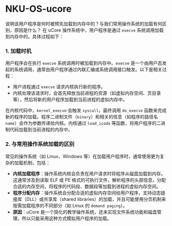 # NKU-OS-ucore
说明该用户程序是何时被预先加载到内存中的？与我们常用操作系统的加载有何区别，原因是什么？
在 uCore 操作系统中，用户程序是通过 `execve` 系统调用加载到内存中的。具体过程如下：

### 1. **加载时机**
用户程序会在执行 `execve` 系统调用时被加载到内存中。`execve` 是一个由用户态发起的系统调用，通常由用户程序通过内联汇编或系统调用接口触发。以下是相关过程：
   - 用户进程通过 `execve` 请求内核执行新的程序。
   - 内核处理该请求时，会首先释放当前进程的资源（如虚拟内存空间、页目录等），然后将新的用户程序加载到当前进程的虚拟内存中。

在内核代码中，`kernel_execve` 会触发 `syscall`，最终调用 `do_execve` 函数来完成新的程序的加载。程序二进制文件（`binary`）和相关的信息（如程序的路径名 `name`）会作为参数传递给内核。内核通过 `load_icode` 等函数，将用户程序的二进制代码加载到当前进程的内存中。

### 2. **与常用操作系统加载的区别**
常见的操作系统（如 Linux、Windows 等）在加载用户程序时，通常使用更为复杂的加载机制，包括：
   - **内核加载程序**：操作系统内核会负责在用户请求时将程序从磁盘加载到内存。这通常涉及到读取 ELF 或 PE 格式的可执行文件，解析程序的头部信息，分配合适的内存空间，将程序的代码段、数据段等加载到进程的虚拟内存空间。
   - **程序分配内存**：操作系统会分配合适的虚拟内存空间给用户程序，支持动态链接库（DLL）或共享库（shared libraries）的加载，并且可能使用分页机制来按需加载程序的不同部分（如 Linux 的 `demand paging`）。
   - **原因**：uCore 是一个简化的教学操作系统，还未实现文件系统功能和磁盘管理，所以只能采用这种方式模拟用户程序的加载。

